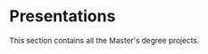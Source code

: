 # Presentations
<p style="font-size: 10pt;">This section contains all the Master's degree projects.</p>
